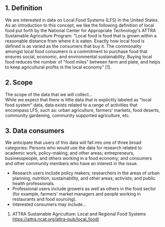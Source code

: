 ## 1. Definition
We are interested in data on Local Food Systems (LFS) in the United States. As an introduction to this concept, we like the following definition of local food put forth by the National Center for Appropriate Technology's ATTRA Sustainable Agriculture Program: "Local food is food that is grown within a reasonable distance from where it is eaten. Exactly how local food is defined is as varied as the consumers that buy it. The commonality amongst local food consumers is a commitment to purchase food that ensures social, economic, and environmental sustainability. Buying local food reduces the number of "food miles" between farm and plate, and helps to keep agricultural profits in the local economy" [1].
## 2. Scope
The scope of the data that we will collect...  
While we expect that there is little data that is explicitly labeled as "local food system" data, data exists related to a range of activities that encompass LFS, such as: urban agriculture, farmers' markets, food deserts, community gardening, community supported agriculture, etc.
## 3. Data consumers
We anticipate that users of this data will fall into one of three broad categories: Persons who would use the data for research related to academic work, policy-making, and other areas; entrepreneurs, businesspeople, and others working in a food economy; and consumers and other community members who have an interest in the issue.
+ Research users include policy makers; researchers in the areas of urban planning, nutrition, sustainability, and other areas; activists; and public health professionals.     
+ Professional users include growers as well as others in the food sector (for example, farmers' market managers and people working in restaurants and food sourcing).
+ Interested consumers may include...
1. ATTRA Sustainable Agriculture: Local and Regional Food Systems https://attra.ncat.org/attra-pub/local_food/
